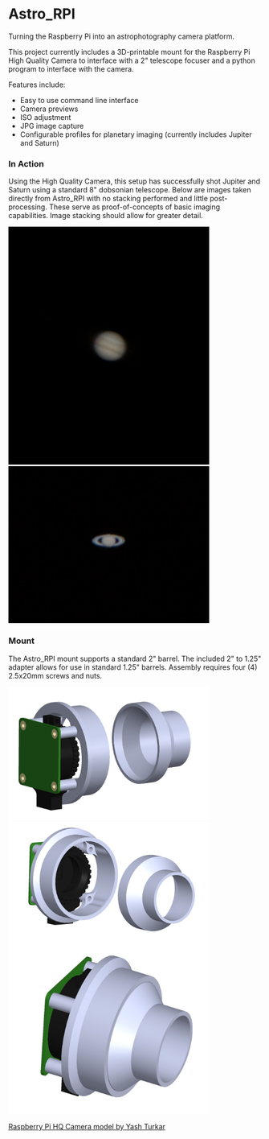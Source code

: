 # Astro_RPI
Turning the Raspberry Pi into an astrophotography camera platform.

This project currently includes a 3D-printable mount for the Raspberry Pi High Quality Camera to interface with a 2" telescope focuser and a python program to interface with the camera. 

Features include:

- Easy to use command line interface
- Camera previews
- ISO adjustment
- JPG image capture
- Configurable profiles for planetary imaging (currently includes Jupiter and Saturn)

### In Action
Using the High Quality Camera, this setup has successfully shot Jupiter and Saturn using a standard 8" dobsonian telescope. Below are images taken directly from Astro_RPI with no stacking performed and little post-processing. These serve as proof-of-concepts of basic imaging capabilities. Image stacking should allow for greater detail.

<img src="./Media/jupiter.jpg" alt="Jupiter" width="400"/> <img src="./Media/saturn.jpg" alt="Saturn" width="400"/> 


### Mount
The Astro_RPI mount supports a standard 2" barrel. The included 2" to 1.25" adapter allows for use in standard 1.25" barrels. Assembly requires four (4) 2.5x20mm screws and nuts.

<img src="./Media/CAD/assembly_back.JPG" alt="Rear view of Astro_RPI mount" width="400"/> <img src="./Media/CAD/assembly_front.JPG" alt="Front view of Astro_RPI mount" width="400"/> 
<img src="./Media/CAD/assembly_adapter.JPG" alt="View of Astro_RPI mount with adapter" width="400"/> 

[Raspberry Pi HQ Camera model by Yash Turkar](https://grabcad.com/library/raspberry-pi-hq-camera-1)
